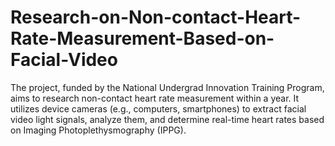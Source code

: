 # Research-on-Non-contact-Heart-Rate-Measurement-Based-on-Facial-Video
The project, funded by the National Undergrad Innovation Training Program, aims to research non-contact heart rate measurement within a year. It utilizes device cameras (e.g., computers, smartphones) to extract facial video light signals, analyze them, and determine real-time heart rates based on Imaging Photoplethysmography (IPPG).
